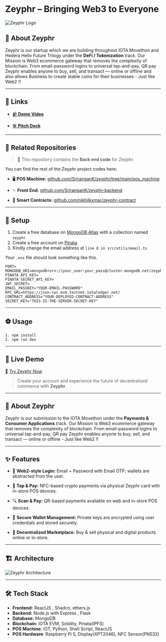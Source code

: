 # Zeyphr – Bringing Web3 to Everyone
![Zeyphr Logo](https://res.cloudinary.com/dezo0vvpb/image/upload/v1746361459/WhatsApp_Image_2025-04-09_at_5.09.11_PM_hyxsn5.jpg)

## 🧠 About Zeyphr

Zeyphr is our startup which we are building throughout IOTA Movethon and Hedera Hello Future Trilogy under the **DeFi / Tokenization** track. Our Mission is Web3 ecommerce gateway that removes the complexity of blockchain. From email-password logins to universal tap-and-pay, QR pay Zeyphr enables anyone to buy, sell, and transact — online or offline and also allows Business to create stable coins for their businesses - Just like Web2 !!

---


## 🔗 Links

- [📹️ **Demo Video**](https://youtu.be/2_dmkKHpmGk?si=Itxnn4ckQVZE4EFu)

- [🛠️ **Pitch Deck**](https://docs.google.com/presentation/d/1BHCd-msoeLb-_6pV9gf9d7nPe008a_EfaSwtajmkBzo/edit?usp=sharing)

---

## 📂 Related Repositories

> 🔗 This repository contains the **Back end code** for Zeyphr.

You can find the rest of the Zeyphr project codes here:

- 🖥️ **POS Machine:**
    [github.com/SriranganK/zeyphr/tree/main/pos_machine](https://bit.ly/zeyphr-pos)

- ✨️ **Front End:**
    [github.com/SriranganK/zeyphr-backend](https://bit.ly/zeyphr-frontend)

- 📜 **Smart Contracts:**
    [github.com/nikhilkxmar/zeyphr-contract](https://bit.ly/zeyphr-contract)

---

## 🔨 Setup

1. Create a free database on [MongoDB Atlas](https://www.mongodb.com/products/platform/atlas-database) with a collection named `zeyphr`
2. Create a free account on [Pinata](https://pinata.cloud/)
3. Kindly change the email address at `line 8 in src/utils/email.ts`

Your `.env` file should look something like this.

```
PORT=
MONGODB_URI=mongodb+srv://your_user:your_pass@cluster.mongodb.net/zeyphr
PINATA_API_KEY=
PINATA_SECRET_API_KEY=
JWT_SECRET=
EMAIL_PASSKEY="YOUR-EMAIL-PASSWORD"
RPC_URL=https://json-rpc.evm.testnet.iotaledger.net/
CONTRACT_ADDRESS="YOUR-DEPLOYED-CONTRACT-ADDRESS"
SECRET_KEY="THIS-IS-THE-SERVER-SECRET-KEY"
```

---

## ⚽ Usage

```
1. npm install
2. npm run dev
```

---

## 🚀 Live Demo

🔗 [Try Zeyphr Now](https://zeyphr.netlify.app/)

> Create your account and experience the future of decentralized commerce with **Zeyphr**
---


## 🧠 About Zeyphr

Zeyphr is our submission to the IOTA Movethon under the **Payments & Consumer Applications** track. Our Mission is Web3 ecommerce gateway that removes the complexity of blockchain. From email-password logins to universal tap-and-pay, QR pay Zeyphr enables anyone to buy, sell, and transact — online or offline - Just like Web2 !!

---

## ✨ Features

- 🪪 **Web2-style Login:** Email + Password with Email OTP; wallets are abstracted from the user.

- 📲 **Tap & Pay:** NFC-based crypto payments via physical Zeyphr card with in-store POS devices.
- 🔍 **Scan & Pay:** QR-based payments available on web and in-store POS devices.
- 🔐 **Secure Wallet Management:** Private keys are encrypted using user credentials and stored securely.
- 🛒 **Decentralized Marketplace:** Buy & sell physical and digital products online or in-store.

---
## 🏗 Architecture

![Zeyphr Architecture](https://res.cloudinary.com/dezo0vvpb/image/upload/v1746361408/zeyphr_arch_bnwsbz.jpg)

---
## 🛠️ Tech Stack

- **Frontend:** ReactJS , Shadcn, ethers.js
- **Backend:** Node.js with Express , Flask
- **Database:** MongoDB
- **Blockchain:** IOTA EVM, Solidity, Pinata(IPFS)
- **POS Machine**: IOT, Python, Shell Script, ReactJS
- **POS Hardware**: Raspberry Pi 5, Display(XPT2046), NFC Sensor(PN532)
